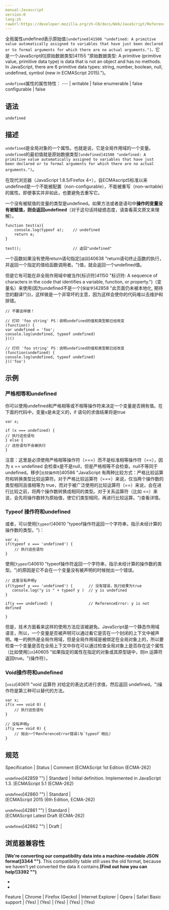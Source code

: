 ```yaml
---
manual:Javascript
version:0
lang:zh
rawUrl:https://developer.mozilla.org/zh-CN/docs/Web/JavaScript/Reference/Global_Objects/Undefined#
---
```




全局属性undefined表示原始值`[undefined]41508 "undefined: A primitive value automatically assigned to variables that have just been declared or to formal arguments for which there are no actual arguments.")。`它是一个JavaScript的[原始数据类型]41155 "原始数据类型: A primitive (primitive value, primitive data type) is data that is not an object and has no methods. In JavaScript, there are 6 primitive data types: string, number, boolean, null, undefined, symbol (new in ECMAScript 2015).")。


`undefined`属性的属性特性： 
 ---  | 
writable | false 
enumerable | false 
configurable | false 






## 语法<a name="Syntax"></a>

```
undefined 
```

## 描述<a name="Description"></a>


`undefined`是全局对象的一个属性。也就是说，它是全局作用域的一个变量。`undefined`的最初值就是原始数据类型`[undefined]41508 "undefined: A primitive value automatically assigned to variables that have just been declared or to formal arguments for which there are no actual arguments.")`。



在现代浏览器（JavaScript 1.8.5/Firefox 4+），自ECMAscript5标准以来undefined是一个不能被配置（non-configurable），不能被重写（non-writable）的属性。即便事实并非如此，也要避免去重写它。



一个没有被赋值的变量的类型是undefined。如果方法或者是语句中**操作的变量没有被赋值，则会返回undefined**（对于这句话持疑惑态度，请查看英文原文来理解）。


```
function test(a){
    console.log(typeof a);    // undefined
    return a;
}

test();                       // 返回"undefined"
```


一个函数如果没有使用return语句指定[`返回`]40638 "return语句终止函数的执行，并返回一个指定的值给函数调用者。")值，就会返回一个undefined值。



但是它有可能在非全局作用域中被当作[标识符]41150 "标识符: A sequence of characters in the code that identifies a variable, function, or property.")（变量名）来使用(因为undefined不是一个[`保留字`]42858 "此页面仍未被本地化, 期待您的翻译!")))，这样做是一个非常坏的主意，因为这样会使你的代码难以去维护和排错。


```
// 不要这样做！

// 打印 'foo string' PS：说明undefined的值和类型都已经改变
(function() {
var undefined = 'foo';
console.log(undefined, typeof undefined)
})()

// 打印 'foo string' PS：说明undefined的值和类型都已经改变
(function(undefined) {
console.log(undefined, typeof undefined)
})('foo')
```


## 示例<a name="示例"></a>

### 严格相等和undefined<a name="严格相等和undefined"></a>


你可以使用undefined和严格相等或不相等操作符来决定一个变量是否拥有值。在下面的代码中，变量x是未定义的，if 语句的求值结果将是true


```
var x;

if (x === undefined) {
// 执行这些语句
} else {
// 这些语句不会被执行
}
```


注意：这里是必须使用严格相等操作符（===）而不是标准相等操作符（==），因为 x == undefined 会检查x是不是null，但是严格相等不会检查。null不等同于undefined。移步[`比较操作符`]40586 "JavaScript 有两种比较方式：严格比较运算符和转换类型比较运算符。对于严格比较运算符（===）来说，仅当两个操作数的类型相同且值相等为 true，而对于被广泛使用的比较运算符（==）来说，会在进行比较之前，将两个操作数转换成相同的类型。对于关系运算符（比如 <=）来说，会先将操作数转为原始值，使它们类型相同，再进行比较运算。")查看详情。



### Typeof 操作符和undefined<a name="Typeof_操作符和undefined"></a>


或者，可以使用[`typeof`]40610 "typeof操作符返回一个字符串，指示未经计算的操作数的类型。")：


```
var x;
if(typeof x === 'undefined') {
    // 执行这些语句
}
```


使用[`typeof`]40610 "typeof操作符返回一个字符串，指示未经计算的操作数的类型。")的原因是它不会在一个变量没有被声明的时候抛出一个错误。


```
// 这里没有声明y
if(typeof y === 'undefined') {       // 没有错误，执行结果为true
   console.log("y is " + typeof y )  // y is undefined
}

if(y === undefined) {                // ReferenceError: y is not defined

}
```


但是，技术方面看来这样的使用方法应该被避免。JavaScript是一个静态作用域语言，所以，一个变量是否被声明可以通过看它是否在一个封闭的上下文中被声明。唯一的例外是全局作用域，但是全局作用域是被绑定在全局对象上的，所以要检查一个变量是否在全局上下文中存在可以通过检查全局对象上是否存在这个属性（比如使用[`in`]40605 "如果指定的属性在指定的对象或其原型链中，则in 运算符返回true。")操作符）。


### Void操作符和undefined<a name="Void操作符和undefined"></a>


[`void`]40611 "void 运算符 对给定的表达式进行求值，然后返回 undefined。")操作符是第三种可以替代的方法。


```
var x;
if(x === void 0) {
    // 执行这些语句
}

// 没有声明y
if(y === void 0) {
    // 抛出一个RenferenceError错误(与`typeof`相比)
}
```

## 规范<a name="规范"></a>

Specification | Status | Comment 
[ECMAScript 1st Edition (ECMA-262)<br></br><small>undefined</small>]42859 "") | Standard | Initial definition. Implemented in JavaScript 1.3. 
[ECMAScript 5.1 (ECMA-262)<br></br><small>undefined</small>]42860 "") | Standard |  
[ECMAScript 2015 (6th Edition, ECMA-262)<br></br><small>undefined</small>]42861 "") | Standard |  
[ECMAScript Latest Draft (ECMA-262)<br></br><small>undefined</small>]42862 "") | Draft |  


## 浏览器兼容性<a name="浏览器兼容性"></a>


**[We&#39;re converting our compatibility data into a machine-readable JSON format]3344 "")**. This compatibility table still uses the old format, because we haven&#39;t yet converted the data it contains.**[Find out how you can help!]3392 "")**


* 
* 

Feature | Chrome | Firefox (Gecko) | Internet Explorer | Opera | Safari 
Basic support | (Yes) | (Yes) | (Yes) | (Yes) | (Yes) 






